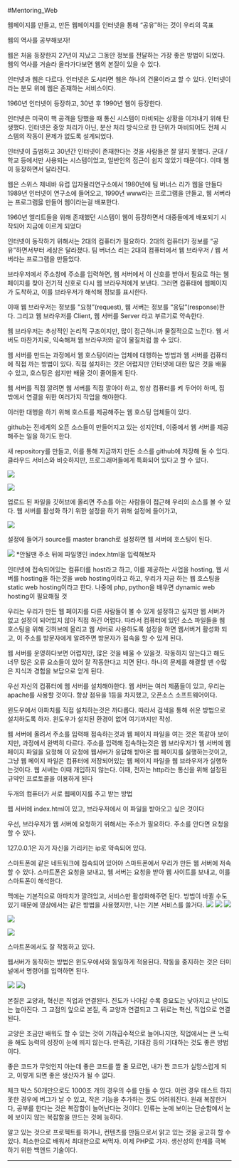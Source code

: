 #Mentoring_Web


웹페이지를 만들고, 만든 웹페이지를 인터넷을 통해 “공유”하는 것이 우리의 목표

웹의 역사를 공부해보자!

웹은 처음 등장한지 27년이 지났고 그동안 정보를 전달하는 가장 좋은 방법이 되었다. 웹의 역사를 거슬라 올라가다보면 웹의 본질이 있을 수 있다.

인터넷과 웹은 다르다. 인터넷은 도시라면 웹은 하나의 건물이라고 할 수 있다. 인터넷이라는 분모 위에 웹은 존재하는 서비스이다.

1960년 인터넷이 등장하고, 30년 후 1990년 웹이 등장한다.

인터넷은 미국이 핵 공격을 당했을 때 통신 시스템이 마비되는 상황을 이겨내기 위해 탄생했다. 인터넷은 중앙 처리가 아닌, 분산 처리 방식으로 한 단위가 마비되어도 전체 시스템의 작동이 문제가 없도록 설계되었다.

인터넷이 출범하고 30년간 인터넷이 존재한다는 것을 사람들은 잘 알지 못했다. 군대 / 학교 등에서만 사용되는 시스템이었고,  일반인의 접근이 쉽지 않았기 때문이다. 이때 웹이 등장하면서 달라진다. 

웹은 스위스 제네바 유럽 입자물리연구소에서 1980년에 팀 버너스 리가 웹을 만들다 1989년 인터넷이 연구소에 들어오고, 1990년 www라는 프로그램을 만들고, 웹 서버라는 프로그램읋 만들어 웹이라는걸 배포한다.

1960년 엘리트들을 위해 존재했던 시스템이 웹이 등장하면서 대중들에게 배포되기 시작되어 지금에 이르게 되었다

인터넷이 동작하기 위해서는 2대의 컴퓨터가 필요하다. 2대의 컴퓨터가 정보를 “공유”하면서부터 세상은 달라졌다. 팀 버너스 리는 2대의 컴퓨터에서 웹 브라우저 / 웹 서버라는 프로그램을 만들었다.

브라우저에서 주소창에 주소를 입력하면, 웹 서버에서 이 신호를 받아서 필요로 하는 웹 페이지를 찾아 전기적 신호로 다시 웹 브라우저에게 보낸다. 그러면 컴퓨태에 웹페이지가 도착하고, 이를 브라우저가 해석해 정보를 표시한다.

이때 웹 브라우저는 정보를 "요청”(request), 웹 서버는 정보를 “응답”(response)한다. 그리고 웹 브라우저를 Client, 웹 서버를 Server 라고 부르기로 약속한다. 

웹 브라우저는 추상적인 논리적 구조이지만, 많이 접근하니까 물질적으로 느낀다. 웹 서버도 마찬가지로, 익숙해져 웹 브라우저와 같이 물질처럼 쓸 수 있다.

웹 서버를 만드는 과정에서 웹 호스팅이라는 업체에 대행하는 방법과 웹 서버를 컴퓨터에 직접 까는 방법이 있다. 직접 설치하는 것은 어렵지만 인터넷에 대한 많은 것을 배울 수 있고, 호스팅은 쉽지만 배울 것이 줄어들게 된다.



웹 서버를 직접 깔려면 웹 서버를 직접 깔아야 하고, 항상 컴퓨터를 켜 두어야 하며, 집 밖에서 연결을 위한 여러가지 작업을 해야한다.

이러한 대행을 하기 위해 호스트를 제공해주는 웹 호스팅 업체들이 있다. 

github는 전세계의 오픈 소스들이 만들어지고 있는 성지인데, 이중에서 웹 서버를 제공해주는 일을 하기도 한다.

새 repository를 만들고, 이를 통해 지금까지 만든 소스를 github에 저장해 둘 수 있다. 클라우드 서비스와 비슷하지만, 프로그래머들에게 특화되어 있다고 할 수 있다.

![](./images/03-1.png)

![](./images/03-2.png)

업로드 된 파일을 깃허브에 올리면 주소를 아는 사람들이 접근해 우리의 소스를 볼 수 있다.
웹 서버를 활성화 하기 위한 설정을 하기 위해 설정에 들어가고, 

![](./images/03-3.png)

설정에 들어가 source를 master branch로 설정하면 웹 서버에 호스팅이 된다.


![](./images/03-4.png)
*안될땐 주소 뒤에 파일명인 index.html을 입력해보자

인터넷에 접속되어있는 컴퓨터를 host라고 하고, 이를 제공하는 사업을 hosting, 웹 서버를 hosting을 하는것을 web hosting이라고 하고, 우리가 지금 하는 웹 호스팅을 static web hosting이라고 한다. 나중에 php, python을 배우면 dynamic web hosting이 필요해질 것

우리는 우리가 만든 웹 페이지를 다른 사람들이 볼 수 있게 설정하고 싶지만 웹 서버가 없고 설정이 되어있지 않아 직접 하긴 어렵다. 따라서 컴퓨터에 있던 소스 파일들을 웹 호스팅을 위해 깃허브에 올리고 웹 서버로 사용하도록 설정을 하면 웹서버거 활성화 되고, 이 주소를 방문자에게 알려주면 방문자가 접속을 할 수 있게 된다.

웹 서버를 운영하다보면 어렵지만,  많은 것을 배울 수 있을것. 작동하지 않는다고 해도 너무 많은 오류 요소들이 있어 잘 작동한다고 치면 된다.
하나의 문제를 해결할 땐 수많은 지식과 경험을 보답으로 얻게 된다.

우선 자신의 컴퓨터에 웹 서버를 설치해야한다. 웹 서버는 여러 제품들이 있고, 우리는 apache를 사용할 것이다. 항상 점유을 1등을 차지했고, 오픈소스 소프트웨어이다.

윈도우에서 아파치를 직접 설치하는것은 까다롭다. 따라서 검색을 통해 쉬운 방법으로 설치하도록 하자. 윈도우가 설치된 환경이 없어 여기까지만 작성.

웹 서버에 올려서 주소를 입력해 접속하는것과 웹 페이지 파일을 여는 것은 똑같아 보이지만, 과정에서 완벽히 다르다. 주소를 입력해 접속하는것은 웹 브라우저가 웹 서버에 웹 페이지 파일을 요청해 이 요청에 웹서버가 응답해 받아온 웹 페이지를 실행하는것이고, 그냥 웹 페이지 파일은 컴퓨터에 저장되어있는 웹 페이지 파일을 웹 브라우저가 실행하는것이다. 웹 서버는 이때 개입하지 않는다. 이때, 전자는 http라는 통신을 위해 설정된 규약인 프로토콜을 이용하게 된다


두개의 컴퓨터가 서로 웹페이지를 주고 받는 방법

웹 서버에 index.html이 있고, 브라우저에서 이 파일을 받아오고 싶은 것이다

우선, 브라우저가 웹 서버에 요청하기 위해서는 주소가 필요하다. 주소를 안다면 요청을 할 수 있다.  

127.0.0.1은 자기 자신을 가리키는 ip로 약속되어 있다.

스마트폰에 같은 네트워크에 접속되어 있어야 스마트폰에서 우리가 만든 웹 서버에 저속할 수 있다. 스마트폰은 요청을 보내고, 웹 서버는 요청을 받아 웹 사이트를 보내고, 이를 스마트폰이 해석한다.

맥에는 기본적으로 아파치가 깔려있고, 서비스만 활성화해주면 된다. 방법이 바뀔 수도 있기 때문에 영상에서는 같은 방법을 사용했지만, 나는 기본 서비스를 쓸거다.
![](./images/03-5.png)
![](./images/03-6.png)
![](./images/03-7.png)

![](./images/03-8.png)

![](./images/03-9.png)

스마트폰에서도 잘 작동하고 있다.

웹서버가 동작하는 방법은 윈도우에서와 동일하게 적용된다.
작동을 중지하는 것은 터미널에서 명령어를 입력하면 된다.


![](./images/03-10.png)
![](./images/03-11.png))

본질은 교양과, 혁신은 직업과 연결된다. 진도가 나아갈 수록 중요도는 낮아지고 난이도는 높아진다. 그 교점의 앞으로 본질, 즉 교양과 연결되고 그 뒤로는 혁신, 직업으로 연결 된다.

교양은 조금만 배워도 할 수 있는 것이 기하급수적으로 늘어나지만, 직업에서는 큰 노력을 해도 능력의 성장이 눈에 띄지 않는다. 만족감, 기대감 등의 기대하는 것도 좋은 방법이다. 

좋은 코드가 무엇인지 아는데 좋은 코드를 짤 줄 모르면, 내가 짠 코드가 실망스럽게 되고, 이렇게 되면 좋은 생산자가 될 수 없다.

체크 박스 50개만으로도 1000조 개의 경우의 수를 만들 수 있다. 이런 경우 테스트 하지 못한 경우에 버그가 날 수 있고, 작은 기능을 추가하는 것도 어려워진다. 원래 복잡한거다, 공부를 한다는 것은 복잡함이 늘어난다는 것이다. 인류는 눈에 보이는 단순함에서 눈에 보이지 않는 복잡함을 만드는 것에 능하다.

알고 있는 것으로 프로젝트를 하거나, 컨텐츠를 만듬으로서 앍고 있는 것을 공고히 할 수 있다. 최소한으로 배워서 최대한으로 써먹자. 이제 PHP로 가자. 생산성의 한계를 극복하기 위한 백앤드 기술이다.
- - - -
